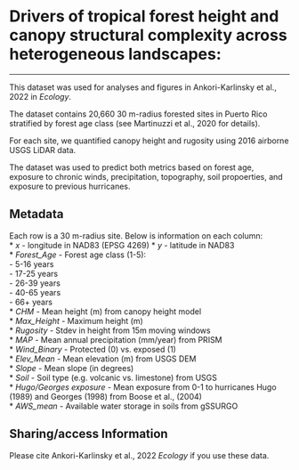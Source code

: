 # Drivers of tropical forest height and canopy structural complexity across heterogeneous landscapes:
---

This dataset was used for analyses and figures in Ankori-Karlinsky et al., 2022 in *Ecology*. 

The dataset contains 20,660 30 m-radius forested sites in Puerto Rico stratified by forest age class (see Martinuzzi et al., 2020 for details). 

For each site, we quantified canopy height and rugosity using 2016 airborne USGS LiDAR data.

The dataset was used to predict both metrics based on forest age, exposure to chronic winds, precipitation, topography, soil propoerties, and exposure to previous hurricanes.

## Metadata 

Each row is a 30 m-radius site.
Below is information on each column:  
    * *x* - longitude in NAD83 (EPSG 4269)
    * *y* - latitude in NAD83  
    * *Forest_Age* - Forest age class (1-5):    
            - 5-16 years   
            - 17-25 years   
            - 26-39 years   
            - 40-65 years   
            - 66+ years        
    * *CHM* - Mean height (m) from canopy height model   
    * *Max_Height* - Maximum height (m)   
    * *Rugosity* - Stdev in height from 15m moving windows   
    * *MAP* - Mean annual precipitation (mm/year) from PRISM   
    * *Wind_Binary* - Protected (0) vs. exposed (1)    
    * *Elev_Mean* - Mean elevation (m) from USGS DEM   
    * *Slope* - Mean slope (in degrees)   
    * *Soil* - Soil type (e.g. volcanic vs. limestone) from USGS    
    * *Hugo/Georges exposure* - Mean exposure from 0-1 to hurricanes Hugo (1989) and Georges (1998) from Boose et al., (2004)    
    * *AWS_mean* - Available water storage in soils from gSSURGO   


## Sharing/access Information

Please cite Ankori-Karlinsky et al., 2022 *Ecology* if you use these data.